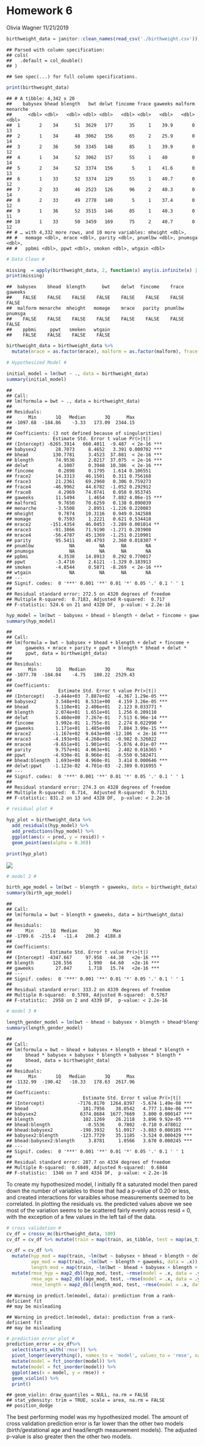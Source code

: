Homework 6
================
Olivia Wagner
11/21/2019

``` r
birthweight_data = janitor::clean_names(read_csv('./birthweight.csv'))
```

    ## Parsed with column specification:
    ## cols(
    ##   .default = col_double()
    ## )

    ## See spec(...) for full column specifications.

``` r
print(birthweight_data)
```

    ## # A tibble: 4,342 x 20
    ##    babysex bhead blength   bwt delwt fincome frace gaweeks malform menarche
    ##      <dbl> <dbl>   <dbl> <dbl> <dbl>   <dbl> <dbl>   <dbl>   <dbl>    <dbl>
    ##  1       2    34      51  3629   177      35     1    39.9       0       13
    ##  2       1    34      48  3062   156      65     2    25.9       0       14
    ##  3       2    36      50  3345   148      85     1    39.9       0       12
    ##  4       1    34      52  3062   157      55     1    40         0       14
    ##  5       2    34      52  3374   156       5     1    41.6       0       13
    ##  6       1    33      52  3374   129      55     1    40.7       0       12
    ##  7       2    33      46  2523   126      96     2    40.3       0       14
    ##  8       2    33      49  2778   140       5     1    37.4       0       12
    ##  9       1    36      52  3515   146      85     1    40.3       0       11
    ## 10       1    33      50  3459   169      75     2    40.7       0       12
    ## # … with 4,332 more rows, and 10 more variables: mheight <dbl>,
    ## #   momage <dbl>, mrace <dbl>, parity <dbl>, pnumlbw <dbl>, pnumsga <dbl>,
    ## #   ppbmi <dbl>, ppwt <dbl>, smoken <dbl>, wtgain <dbl>

``` r
# Data Clean #

missing  = apply(birthweight_data, 2, function(x) any(is.infinite(x) | is.na(x)))
print(missing)
```

    ##  babysex    bhead  blength      bwt    delwt  fincome    frace  gaweeks 
    ##    FALSE    FALSE    FALSE    FALSE    FALSE    FALSE    FALSE    FALSE 
    ##  malform menarche  mheight   momage    mrace   parity  pnumlbw  pnumsga 
    ##    FALSE    FALSE    FALSE    FALSE    FALSE    FALSE    FALSE    FALSE 
    ##    ppbmi     ppwt   smoken   wtgain 
    ##    FALSE    FALSE    FALSE    FALSE

``` r
birthweight_data = birthweight_data %>%
  mutate(mrace = as.factor(mrace), malform = as.factor(malform), frace = as.factor(frace), babysex = as.factor(babysex)) 

# Hypothesized Model #

initial_model = lm(bwt ~ ., data = birthweight_data)
summary(initial_model)
```

    ## 
    ## Call:
    ## lm(formula = bwt ~ ., data = birthweight_data)
    ## 
    ## Residuals:
    ##      Min       1Q   Median       3Q      Max 
    ## -1097.68  -184.86    -3.33   173.09  2344.15 
    ## 
    ## Coefficients: (3 not defined because of singularities)
    ##               Estimate Std. Error t value Pr(>|t|)    
    ## (Intercept) -6265.3914   660.4011  -9.487  < 2e-16 ***
    ## babysex2       28.7073     8.4652   3.391 0.000702 ***
    ## bhead         130.7781     3.4523  37.881  < 2e-16 ***
    ## blength        74.9536     2.0217  37.075  < 2e-16 ***
    ## delwt           4.1007     0.3948  10.386  < 2e-16 ***
    ## fincome         0.2898     0.1795   1.614 0.106551    
    ## frace2         14.3313    46.1501   0.311 0.756168    
    ## frace3         21.2361    69.2960   0.306 0.759273    
    ## frace4        -46.9962    44.6782  -1.052 0.292912    
    ## frace8          4.2969    74.0741   0.058 0.953745    
    ## gaweeks        11.5494     1.4654   7.882 4.06e-15 ***
    ## malform1        9.7650    70.6259   0.138 0.890039    
    ## menarche       -3.5508     2.8951  -1.226 0.220083    
    ## mheight         9.7874    10.3116   0.949 0.342588    
    ## momage          0.7593     1.2221   0.621 0.534418    
    ## mrace2       -151.4354    46.0453  -3.289 0.001014 ** 
    ## mrace3        -91.3866    71.9190  -1.271 0.203908    
    ## mrace4        -56.4787    45.1369  -1.251 0.210901    
    ## parity         95.5411    40.4793   2.360 0.018307 *  
    ## pnumlbw             NA         NA      NA       NA    
    ## pnumsga             NA         NA      NA       NA    
    ## ppbmi           4.3538    14.8913   0.292 0.770017    
    ## ppwt           -3.4716     2.6121  -1.329 0.183913    
    ## smoken         -4.8544     0.5871  -8.269  < 2e-16 ***
    ## wtgain              NA         NA      NA       NA    
    ## ---
    ## Signif. codes:  0 '***' 0.001 '**' 0.01 '*' 0.05 '.' 0.1 ' ' 1
    ## 
    ## Residual standard error: 272.5 on 4320 degrees of freedom
    ## Multiple R-squared:  0.7183, Adjusted R-squared:  0.717 
    ## F-statistic: 524.6 on 21 and 4320 DF,  p-value: < 2.2e-16

``` r
hyp_model = lm(bwt ~ babysex + bhead + blength + delwt + fincome + gaweeks + mrace + parity + ppwt + blength*bhead + delwt*ppwt, data = birthweight_data)
summary(hyp_model)
```

    ## 
    ## Call:
    ## lm(formula = bwt ~ babysex + bhead + blength + delwt + fincome + 
    ##     gaweeks + mrace + parity + ppwt + blength * bhead + delwt * 
    ##     ppwt, data = birthweight_data)
    ## 
    ## Residuals:
    ##      Min       1Q   Median       3Q      Max 
    ## -1077.70  -184.04    -4.75   180.22  2529.43 
    ## 
    ## Coefficients:
    ##                 Estimate Std. Error t value Pr(>|t|)    
    ## (Intercept)   -3.444e+03  7.887e+02  -4.367 1.29e-05 ***
    ## babysex2       3.548e+01  8.531e+00   4.159 3.26e-05 ***
    ## bhead          5.110e+01  2.406e+01   2.123 0.033771 *  
    ## blength        2.074e+01  1.651e+01   1.256 0.209110    
    ## delwt          5.460e+00  7.267e-01   7.513 6.96e-14 ***
    ## fincome        3.992e-01  1.755e-01   2.274 0.022990 *  
    ## gaweeks        1.171e+01  1.485e+00   7.884 3.99e-15 ***
    ## mrace2        -1.167e+02  9.643e+00 -12.106  < 2e-16 ***
    ## mrace3        -4.193e+01  4.268e+01  -0.982 0.326022    
    ## mrace4        -9.651e+01  1.901e+01  -5.076 4.01e-07 ***
    ## parity         9.757e+01  4.063e+01   2.402 0.016365 *  
    ## ppwt          -4.930e-01  8.966e-01  -0.550 0.582471    
    ## bhead:blength  1.693e+00  4.960e-01   3.414 0.000646 ***
    ## delwt:ppwt    -1.123e-02  4.701e-03  -2.389 0.016955 *  
    ## ---
    ## Signif. codes:  0 '***' 0.001 '**' 0.01 '*' 0.05 '.' 0.1 ' ' 1
    ## 
    ## Residual standard error: 274.3 on 4328 degrees of freedom
    ## Multiple R-squared:  0.714,  Adjusted R-squared:  0.7131 
    ## F-statistic: 831.2 on 13 and 4328 DF,  p-value: < 2.2e-16

``` r
# residual plot #

hyp_plot = birthweight_data %>% 
  add_residuals(hyp_model) %>%
  add_predictions(hyp_model) %>%
  ggplot(aes(x = pred, y = resid)) +
  geom_point(aes(alpha = 0.30))

print(hyp_plot)
```

![](homework-6_files/figure-gfm/problem%201%20models-1.png)<!-- -->

``` r
# model 2 #

birth_age_model = lm(bwt ~ blength + gaweeks, data = birthweight_data)
summary(birth_age_model)
```

    ## 
    ## Call:
    ## lm(formula = bwt ~ blength + gaweeks, data = birthweight_data)
    ## 
    ## Residuals:
    ##     Min      1Q  Median      3Q     Max 
    ## -1709.6  -215.4   -11.4   208.2  4188.8 
    ## 
    ## Coefficients:
    ##              Estimate Std. Error t value Pr(>|t|)    
    ## (Intercept) -4347.667     97.958  -44.38   <2e-16 ***
    ## blength       128.556      1.990   64.60   <2e-16 ***
    ## gaweeks        27.047      1.718   15.74   <2e-16 ***
    ## ---
    ## Signif. codes:  0 '***' 0.001 '**' 0.01 '*' 0.05 '.' 0.1 ' ' 1
    ## 
    ## Residual standard error: 333.2 on 4339 degrees of freedom
    ## Multiple R-squared:  0.5769, Adjusted R-squared:  0.5767 
    ## F-statistic:  2958 on 2 and 4339 DF,  p-value: < 2.2e-16

``` r
# model 3 #

length_gender_model = lm(bwt ~ bhead + babysex + blength + bhead*blength + bhead*babysex + babysex*blength + babysex*blength*bhead, data = birthweight_data)
summary(length_gender_model)
```

    ## 
    ## Call:
    ## lm(formula = bwt ~ bhead + babysex + blength + bhead * blength + 
    ##     bhead * babysex + babysex * blength + babysex * blength * 
    ##     bhead, data = birthweight_data)
    ## 
    ## Residuals:
    ##      Min       1Q   Median       3Q      Max 
    ## -1132.99  -190.42   -10.33   178.63  2617.96 
    ## 
    ## Coefficients:
    ##                          Estimate Std. Error t value Pr(>|t|)    
    ## (Intercept)            -7176.8170  1264.8397  -5.674 1.49e-08 ***
    ## bhead                    181.7956    38.0542   4.777 1.84e-06 ***
    ## babysex2                6374.8684  1677.7669   3.800 0.000147 ***
    ## blength                  102.1269    26.2118   3.896 9.92e-05 ***
    ## bhead:blength             -0.5536     0.7802  -0.710 0.478012    
    ## bhead:babysex2          -198.3932    51.0917  -3.883 0.000105 ***
    ## babysex2:blength        -123.7729    35.1185  -3.524 0.000429 ***
    ## bhead:babysex2:blength     3.8781     1.0566   3.670 0.000245 ***
    ## ---
    ## Signif. codes:  0 '***' 0.001 '**' 0.01 '*' 0.05 '.' 0.1 ' ' 1
    ## 
    ## Residual standard error: 287.7 on 4334 degrees of freedom
    ## Multiple R-squared:  0.6849, Adjusted R-squared:  0.6844 
    ## F-statistic:  1346 on 7 and 4334 DF,  p-value: < 2.2e-16

To create my hypothesized model, I initially fit a saturated model then
pared down the number of variables to those that had a p-value of 0.20
or less, and created interactions for varaibles whose measurements
seemed to be correlated. In plotting the residuals vs. the predicted
values above we see most of the variation seems to be scattered fairly
evenly across resid = 0, with the exception of a few values in the left
tail of the data.

``` r
# cross validation #
cv_df = crossv_mc(birthweight_data, 100)
cv_df = cv_df %>% mutate(train = map(train, as_tibble, test = map(as_tibble)))

cv_df = cv_df %>% 
  mutate(hyp_mod = map(train, ~lm(bwt ~ babysex + bhead + blength + delwt + fincome + gaweeks + mrace + parity + ppwt + blength*bhead + delwt*ppwt, data = .x)), 
         age_mod = map(train, ~lm(bwt ~ blength + gaweeks, data = .x)), 
         length_mod = map(train, ~lm(bwt ~ bhead + babysex + blength + bhead*blength + bhead*babysex + babysex*blength + babysex*blength*bhead, data = .x)))%>%
  mutate(rmse_hyp = map2_dbl(hyp_mod, test, ~rmse(model = .x, data = .y)), 
         rmse_age = map2_dbl(age_mod, test, ~rmse(model = .x, data = .y)), 
         rmse_length = map2_dbl(length_mod, test, ~rmse(model = .x, data = .y)))
```

    ## Warning in predict.lm(model, data): prediction from a rank-deficient fit
    ## may be misleading
    
    ## Warning in predict.lm(model, data): prediction from a rank-deficient fit
    ## may be misleading

``` r
# prediction error plot #
prediction_error = cv_df%>%
  select(starts_with('rmse')) %>%
  pivot_longer(everything(), names_to = 'model', values_to = 'rmse', names_prefix = 'rmse_') %>%
  mutate(model = fct_inorder(model)) %>%
  mutate(model = fct_inorder(model)) %>%
  ggplot(aes(x = model, y = rmse)) +
  geom_violin() %>% 
  print()
```

    ## geom_violin: draw_quantiles = NULL, na.rm = FALSE
    ## stat_ydensity: trim = TRUE, scale = area, na.rm = FALSE
    ## position_dodge

The best performing model was my hypothesized model. The amount of cross
validation prediction error is far lower than the other two models
(birth/gestational age and head/length measurement models). The adjusted
p-value is also greater then the other two models.
